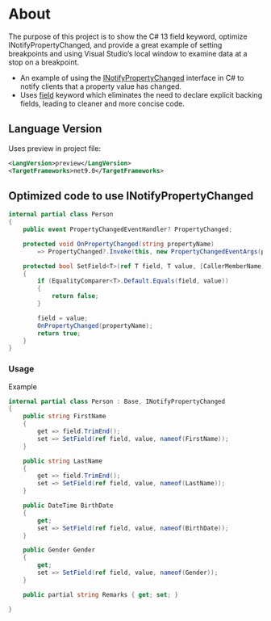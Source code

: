 ﻿# About

The purpose of this project is to show the C# 13 field keyword, optimize INotifyPropertyChanged, and provide a great example of setting breakpoints and using Visual Studio’s local window to examine data at a stop on a breakpoint.

- An example of using the [INotifyPropertyChanged](https://learn.microsoft.com/en-us/dotnet/api/system.componentmodel.inotifypropertychanged?view=net-9.0) interface in C# to notify clients that a property value has changed.
- Uses [field](https://learn.microsoft.com/en-us/dotnet/csharp/language-reference/keywords/field) keyword which eliminates the need to declare explicit backing fields, leading to cleaner and more concise code.



## Language Version

Uses preview in project file:

```xml
<LangVersion>preview</LangVersion>
<TargetFrameworks>net9.0</TargetFrameworks>
```

## Optimized code to use INotifyPropertyChanged

```csharp
internal partial class Person
{
    public event PropertyChangedEventHandler? PropertyChanged;

    protected void OnPropertyChanged(string propertyName)
        => PropertyChanged?.Invoke(this, new PropertyChangedEventArgs(propertyName));

    protected bool SetField<T>(ref T field, T value, [CallerMemberName] string propertyName = "")
    {
        if (EqualityComparer<T>.Default.Equals(field, value))
        {
            return false;
        }

        field = value;
        OnPropertyChanged(propertyName);
        return true;
    }
}
```

### Usage

Example

```csharp
internal partial class Person : Base, INotifyPropertyChanged
{
    public string FirstName
    {
        get => field.TrimEnd();
        set => SetField(ref field, value, nameof(FirstName));
    }

    public string LastName
    {
        get => field.TrimEnd();
        set => SetField(ref field, value, nameof(LastName));
    }

    public DateTime BirthDate
    {
        get;
        set => SetField(ref field, value, nameof(BirthDate));
    }

    public Gender Gender
    {
        get;
        set => SetField(ref field, value, nameof(Gender));
    }

    public partial string Remarks { get; set; }

}
```
